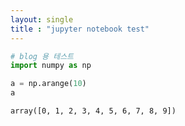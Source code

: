 ```yaml
---
layout: single
title : "jupyter notebook test"
---
```


```python
# blog 용 테스트
import numpy as np

a = np.arange(10)
a
```




    array([0, 1, 2, 3, 4, 5, 6, 7, 8, 9])




```python

```
